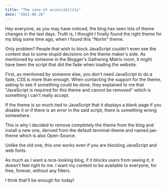 ```yaml
---
title: "The case of accessibility"
date: "2021-06-26"
---
```


Hey everyone, as you may have noticed, the blog has seen lots of theme changes in the last days. Truth is, I thought I finally found the right theme for my blog some time ago, when I found this "Norlin" theme.

Only problem? People that wish to block JavaScript couldn't even see the content due to some stupid decisions on the theme maker's side. As mentioned by someone in the Blogger's Gathering Matrix room, it might have been the script that did the fade when loading the website.

First, as mentioned by someone else, you don't need JavaScript to do a fade, CSS is more than enough. When contacting the support for the theme, asking to see if something could be done, they explained to me that "JavaScript is required for this theme and cannot be removed" which is something I can't really accept.

If the theme is so much tied to JavaScript that it displays a blank page if you disable it or if there is an error in the said script, there is something wrong somewhere.

This is why I decided to remove completely the theme from the blog and install a new one, derived from the default terminal-theme and named jae-theme which is also  Open-Source.

Unlike the old one, this one works even if you are blocking JavaScript and web fonts.

As much as I want a nice-looking blog, if it blocks users from seeing it, it doesn't feel right to me. I want my content to be available to everyone, for free, forever, without any filters.

I think that'll be enough for today!
